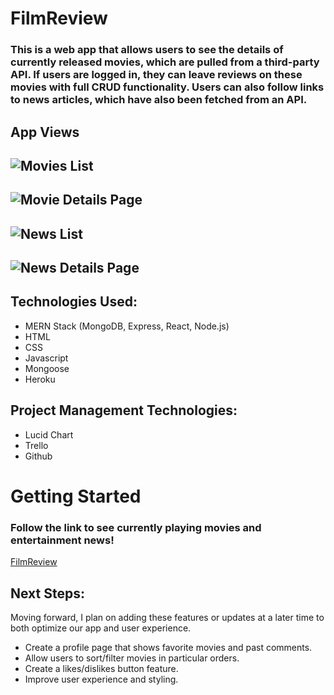 # FilmReview
### This is a web app that allows users to see the details of currently released movies, which are pulled from a third-party API. If users are logged in, they can leave reviews on these movies with full CRUD functionality. Users can also follow links to news articles, which have also been fetched from an API.


## App Views 

![Movies List](https://i.imgur.com/Fz1IIRr.png "Movies List")
---
![Movie Details Page](https://i.imgur.com/8lM247L.png "Movie Details Page")
---
![News List](https://i.imgur.com/L8drUps.png "News List")
---
![News Details Page](https://i.imgur.com/DXR7zOH.png "News Details Page")
---




## Technologies Used:
- MERN Stack (MongoDB, Express, React, Node.js)
- HTML
- CSS
- Javascript
- Mongoose
- Heroku

## Project Management Technologies:
- Lucid Chart
- Trello
- Github



# Getting Started
### Follow the link to see currently playing movies and entertainment news!
[FilmReview](https://filmreview.herokuapp.com/)



## Next Steps:
Moving forward, I plan on adding these features or updates at a later time to both optimize our app and user experience.
- Create a profile page that shows favorite movies and past comments.
- Allow users to sort/filter movies in particular orders.
- Create a likes/dislikes button feature.
- Improve user experience and styling.
